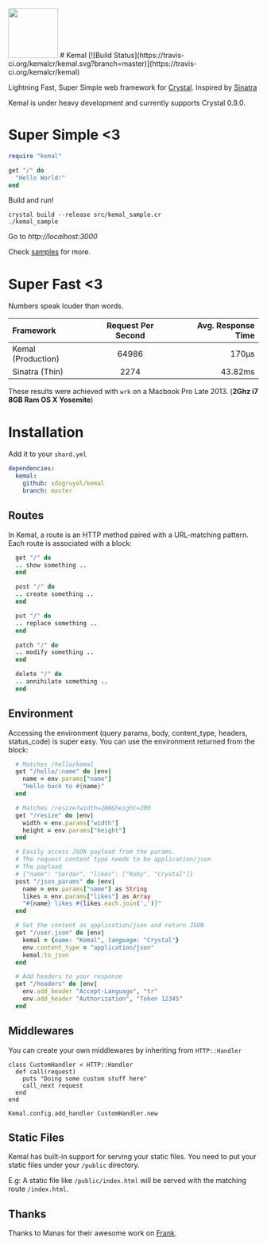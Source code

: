 <img src="https://avatars3.githubusercontent.com/u/15321198?v=3&s=200" width="100" height="100" />
# Kemal
[![Build Status](https://travis-ci.org/kemalcr/kemal.svg?branch=master)](https://travis-ci.org/kemalcr/kemal)

Lightning Fast, Super Simple web framework for [Crystal](http://www.crystal-lang.org).
Inspired by [Sinatra](http://www.sinatrarb.com/)

Kemal is under heavy development and currently supports Crystal 0.9.0.

# Super Simple <3

```ruby
require "kemal"

get "/" do
  "Hello World!"
end
```

Build and run!

```
crystal build --release src/kemal_sample.cr
./kemal_sample
```
Go to *http://localhost:3000*

Check [samples](https://github.com/kemalcr/kemal/tree/master/samples) for more.

# Super Fast <3

Numbers speak louder than words.

| Framework | Request Per Second  | Avg. Response Time |
| :------------ |:---------------:| -----:|
| Kemal (Production)    | 64986 | 170μs  |
| Sinatra (Thin)     | 2274        |   43.82ms |


These results were achieved with ```wrk``` on a Macbook Pro Late 2013. (**2Ghz i7 8GB Ram OS X Yosemite**)

# Installation

Add it to your ```shard.yml```

```yml
dependencies:
  kemal:
    github: sdogruyol/kemal
    branch: master
```

## Routes

In Kemal, a route is an HTTP method paired with a URL-matching pattern. Each route is associated with a block:

```ruby
  get "/" do
  .. show something ..
  end

  post "/" do
  .. create something ..
  end

  put "/" do
  .. replace something ..
  end

  patch "/" do
  .. modify something ..
  end

  delete "/" do
  .. annihilate something ..
  end  
```

## Environment

Accessing the environment (query params, body, content_type, headers, status_code) is super easy. You can use the environment returned from the block:

```ruby
  # Matches /hello/kemal
  get "/hello/:name" do |env|
    name = env.params["name"]
    "Hello back to #{name}"
  end

  # Matches /resize?width=200&height=200
  get "/resize" do |env|
    width = env.params["width"]
    height = env.params["height"]
  end

  # Easily access JSON payload from the params.
  # The request content type needs to be application/json
  # The payload
  # {"name": "Serdar", "likes": ["Ruby", "Crystal"]}
  post "/json_params" do |env|
    name = env.params["name"] as String
    likes = env.params["likes"] as Array
    "#{name} likes #{likes.each.join(',')}"
  end

  # Set the content as application/json and return JSON
  get "/user.json" do |env|
    kemal = {name: "Kemal", language: "Crystal"}
    env.content_type = "application/json"
    kemal.to_json
  end

  # Add headers to your response
  get "/headers" do |env|
    env.add_header "Accept-Language", "tr"
    env.add_header "Authorization", "Token 12345"
  end
```

## Middlewares

You can create your own middlewares by inheriting from ```HTTP::Handler```

```crystal
class CustomHandler < HTTP::Handler
  def call(request)
    puts "Doing some custom stuff here"
    call_next request
  end
end

Kemal.config.add_handler CustomHandler.new
```

## Static Files

Kemal has built-in support for serving your static files. You need to put your static files under your ```/public``` directory.

E.g: A static file like ```/public/index.html``` will be served with the matching route ```/index.html```.

## Thanks

Thanks to Manas for their awesome work on [Frank](https://github.com/manastech/frank).
